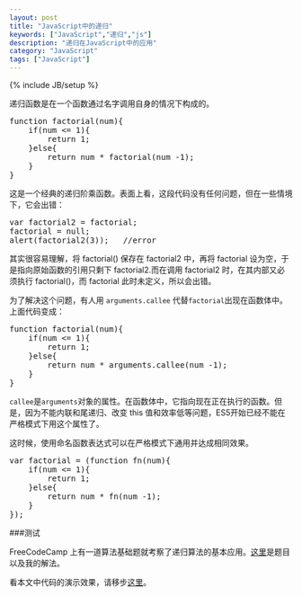 ```yaml
---
layout: post
title: "JavaScript中的递归"
keywords: ["JavaScript","递归","js"]
description: "递归在JavaScript中的应用"
category: "JavaScript"
tags: ["JavaScript"]
---
```

{% include JB/setup %}

递归函数是在一个函数通过名字调用自身的情况下构成的。

<pre>
function factorial(num){
    if(num <= 1){
        return 1;
    }else{
        return num * factorial(num -1);
    }
}
</pre>

这是一个经典的递归阶乘函数。表面上看，这段代码没有任何问题，但在一些情境下，它会出错：

<pre>
var factorial2 = factorial;
factorial = null;
alert(factorial2(3));	//error
</pre>

其实很容易理解，将 factorial() 保存在 factorial2 中，再将 factorial 设为空，于是指向原始函数的引用只剩下 factorial2.而在调用 factorial2 时，在其内部又必须执行 factorial()，而 factorial 此时未定义，所以会出错。

为了解决这个问题，有人用 `arguments.callee` 代替`factorial`出现在函数体中。上面代码变成：

<pre>
function factorial(num){
    if(num <= 1){
        return 1;
    }else{
        return num * arguments.callee(num -1);
    }
}
</pre>

`callee`是`arguments`对象的属性。在函数体中，它指向现在正在执行的函数。但是，因为不能内联和尾递归、改变 this 值和效率低等问题，ES5开始已经不能在严格模式下用这个属性了。

这时候，使用命名函数表达式可以在严格模式下通用并达成相同效果。

<pre>
var factorial = (function fn(num){
    if(num <= 1){
        return 1;
    }else{
        return num * fn(num -1);
    }
});
</pre>

###测试

FreeCodeCamp 上有一道算法基础题就考察了递归算法的基本应用。[这里](http://blog.hardworking.top/fcc/fcc-algor-Factorialize-a-Number.html)是题目以及我的解法。

看本文中代码的演示效果，请移步[这里](http://blog.hardworking.top/example/recursion/)。